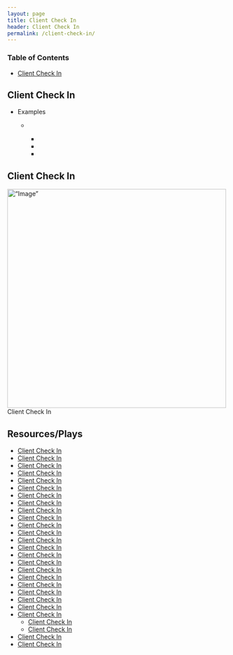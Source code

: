 ```yaml
---
layout: page
title: Client Check In
header: Client Check In
permalink: /client-check-in/
---
```

<div class="row">
 <div class="col-md-3">
    <div class="toc">
    <h3>Table of Contents</h3>
    <ul>
    <li><a href=“#clientcheckin”>Client Check In</a></li>
    </ul>
    </div> 
  </div>
  
<div class="col-md-6">
<h2 class=“clientcheckin” id="clientcheckin">Client Check In</h2>
<ul>
    <li>Examples</li>
    <ul>
    <li></li>
      <ul>
      <li></li>
      <li></li>
      <li></li>
      </ul>
    </ul>
</ul>
      
  <h2 class="clientcheckin" id="clientcheckin">Client Check In</h2>
  <img src="../images/StrategicObjectives2x2.png" alt=“Image” width="500"/>Client Check In

</div>

<div class="col-md-3">
<div class="sideLinks">
    <h2>Resources/Plays</h2>
    <ul>
    <li><a href="{{ site.baseurl }}/client-check-in">Client Check In</a></li>
      <li><a href="{{ site.baseurl }}/client-check-in">Client Check In</a></li>
     <li><a href="{{ site.baseurl }}/client-check-in">Client Check In</a></li>
      <li><a href="{{ site.baseurl }}/client-check-in">Client Check In</a></li>
      <li><a href="{{ site.baseurl }}/client-check-in">Client Check In</a></li>
       <li><a href="{{ site.baseurl }}/client-check-in">Client Check In</a></li>
      <li><a href="{{ site.baseurl }}/client-check-in">Client Check In</a></li>
     <li><a href="{{ site.baseurl }}/client-check-in">Client Check In</a></li>
      <li><a href="{{ site.baseurl }}/client-check-in">Client Check In</a></li>
      <li><a href="{{ site.baseurl }}/client-check-in">Client Check In</a></li>
        <li><a href="{{ site.baseurl }}/client-check-in">Client Check In</a></li>
      <li><a href="{{ site.baseurl }}/client-check-in">Client Check In</a></li>
     <li><a href="{{ site.baseurl }}/client-check-in">Client Check In</a></li>
      <li><a href="{{ site.baseurl }}/client-check-in">Client Check In</a></li>
      <li><a href="{{ site.baseurl }}/client-check-in">Client Check In</a></li>
        <li><a href="{{ site.baseurl }}/client-check-in">Client Check In</a></li>
      <li><a href="{{ site.baseurl }}/client-check-in">Client Check In</a></li>
     <li><a href="{{ site.baseurl }}/client-check-in">Client Check In</a></li>
      <li><a href="{{ site.baseurl }}/client-check-in">Client Check In</a></li>
      <li><a href="{{ site.baseurl }}/client-check-in">Client Check In</a></li>
          <li><a href="{{ site.baseurl }}/client-check-in">Client Check In</a></li>
      <li><a href="{{ site.baseurl }}/client-check-in">Client Check In</a></li>
    <li><a href="{{ site.baseurl }}/client-check-in">Client Check In</a>
      <ul>
      <li><a href="{{ site.baseurl }}/client-check-in">Client Check In</a></li>
      <li><a href="{{ site.baseurl }}/client-check-in">Client Check In</a></li>
      </li>
      </ul>
          <li><a href="{{ site.baseurl }}/client-check-in">Client Check In</a></li>
      <li><a href="{{ site.baseurl }}/client-check-in">Client Check In</a></li>
    </ul>
    </div>
</div>
 
</div>

